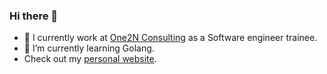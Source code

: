 ### Hi there 👋

- 👔 I currently work at [One2N Consulting](https://one2n.in/) as a Software engineer trainee.
- 🌱 I’m currently learning Golang.
- Check out my [personal website](https://iamargus95.github.io).
<!-- - 😇 Actively looking for work in the SRE or DevOps domain.-->

<!--
**iamargus95/iamargus95** is a ✨ _special_ ✨ repository because its `README.md` (this file) appears on your GitHub profile.

Here are some ideas to get you started:

- 🔭 I’m currently working on ...
- 🌱 I’m currently learning ...
- 👯 I’m looking to collaborate on ...
- 🤔 I’m looking for help with ...
- 💬 Ask me about ...
- 📫 How to reach me: ...
- 😄 Pronouns: ...
- ⚡ Fun fact: ...
-->

